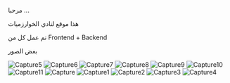 مرحبا ...


هذا موقع لنادي الخوارزميات 

تم عمل كل من Frontend + Backend


بعض الصور 

![Capture5](https://user-images.githubusercontent.com/80927488/206859197-6269068c-6d8c-44d0-b054-b01ac6c36e62.PNG)
![Capture6](https://user-images.githubusercontent.com/80927488/206859199-2c1dca21-ad02-4788-9137-318e79b259b5.PNG)
![Capture7](https://user-images.githubusercontent.com/80927488/206859200-607b90f6-6f11-4474-ab09-51d4bd266193.PNG)
![Capture8](https://user-images.githubusercontent.com/80927488/206859203-eb3bcf43-1181-46e7-9393-54a42e6f079b.PNG)
![Capture9](https://user-images.githubusercontent.com/80927488/206859204-42cf9699-00dc-4b6b-9dcd-e586d7158cb5.PNG)
![Capture10](https://user-images.githubusercontent.com/80927488/206859205-516048a5-35ef-4ea2-b43a-65cdf5e7ed2e.PNG)
![Capture11](https://user-images.githubusercontent.com/80927488/206859206-57d17aa4-c348-4cb4-8d5e-28d5eacd3406.PNG)
![Capture](https://user-images.githubusercontent.com/80927488/206859208-cac9f473-2a2b-4061-963d-808029bed878.PNG)
![Capture1](https://user-images.githubusercontent.com/80927488/206859210-a6103b7c-09ee-4ec0-bb7b-031fe87102b0.PNG)
![Capture2](https://user-images.githubusercontent.com/80927488/206859212-3feac5a9-0196-4d58-8f5a-c3baf3668e57.PNG)
![Capture3](https://user-images.githubusercontent.com/80927488/206859214-8818975a-99d4-4314-9211-993209de991d.PNG)
![Capture4](https://user-images.githubusercontent.com/80927488/206859215-7e6c0412-beca-4caa-9156-eb485086ccb3.PNG)
